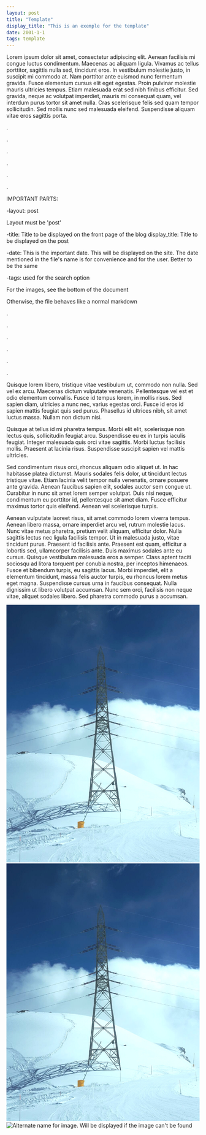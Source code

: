 ```yaml
---
layout: post
title: "Template"
display_title: "This is an exemple for the template"
date: 2001-1-1
tags: template
---
```


Lorem ipsum dolor sit amet, consectetur adipiscing elit. Aenean facilisis mi congue luctus condimentum. Maecenas ac aliquam ligula. Vivamus ac tellus porttitor, sagittis nulla sed, tincidunt eros. In vestibulum molestie justo, in suscipit mi commodo at. Nam porttitor ante euismod nunc fermentum gravida. Fusce elementum cursus elit eget egestas. Proin pulvinar molestie mauris ultricies tempus. Etiam malesuada erat sed nibh finibus efficitur. Sed gravida, neque ac volutpat imperdiet, mauris mi consequat quam, vel interdum purus tortor sit amet nulla. Cras scelerisque felis sed quam tempor sollicitudin. Sed mollis nunc sed malesuada eleifend. Suspendisse aliquam vitae eros sagittis porta.

.

.

.

.

.

.

IMPORTANT PARTS:

-layout: post

Layout must be 'post'

-title: Title to be displayed on the front page of the blog
display_title: Title to be displayed on the post

-date: This is the important date. This will be displayed on the site. The date mentioned in the file's name is for convenience and for the user. Better to be the same

-tags: used for the search option

For the images, see the bottom of the document

Otherwise, the file behaves like a normal markdown

.

.

.

.

.

.

Quisque lorem libero, tristique vitae vestibulum ut, commodo non nulla. Sed vel ex arcu. Maecenas dictum vulputate venenatis. Pellentesque vel est et odio elementum convallis. Fusce id tempus lorem, in mollis risus. Sed sapien diam, ultricies a nunc nec, varius egestas orci. Fusce id eros id sapien mattis feugiat quis sed purus. Phasellus id ultrices nibh, sit amet luctus massa. Nullam non dictum nisi.

Quisque at tellus id mi pharetra tempus. Morbi elit elit, scelerisque non lectus quis, sollicitudin feugiat arcu. Suspendisse eu ex in turpis iaculis feugiat. Integer malesuada quis orci vitae sagittis. Morbi luctus facilisis mollis. Praesent at lacinia risus. Suspendisse suscipit sapien vel mattis ultricies.

Sed condimentum risus orci, rhoncus aliquam odio aliquet ut. In hac habitasse platea dictumst. Mauris sodales felis dolor, ut tincidunt lectus tristique vitae. Etiam lacinia velit tempor nulla venenatis, ornare posuere ante gravida. Aenean faucibus sapien elit, sodales auctor sem congue ut. Curabitur in nunc sit amet lorem semper volutpat. Duis nisi neque, condimentum eu porttitor id, pellentesque sit amet diam. Fusce efficitur maximus tortor quis eleifend. Aenean vel scelerisque turpis.

Aenean vulputate laoreet risus, sit amet commodo lorem viverra tempus. Aenean libero massa, ornare imperdiet arcu vel, rutrum molestie lacus. Nunc vitae metus pharetra, pretium velit aliquam, efficitur dolor. Nulla sagittis lectus nec ligula facilisis tempor. Ut in malesuada justo, vitae tincidunt purus. Praesent id facilisis ante. Praesent est quam, efficitur a lobortis sed, ullamcorper facilisis ante. Duis maximus sodales ante eu cursus. Quisque vestibulum malesuada eros a semper. Class aptent taciti sociosqu ad litora torquent per conubia nostra, per inceptos himenaeos. Fusce et bibendum turpis, eu sagittis lacus. Morbi imperdiet, elit a elementum tincidunt, massa felis auctor turpis, eu rhoncus lorem metus eget magna. Suspendisse cursus urna in faucibus consequat. Nulla dignissim ut libero volutpat accumsan. Nunc sem orci, facilisis non neque vitae, aliquet sodales libero. Sed pharetra commodo purus a accumsan.


[![Alternate name for image. Will be displayed if the image can't be found](/image/home_img1.jpeg)](https://www.google.com/)
<img src="/image/home_img1.jpeg" alt="image" style="width: 700px;"/>
![Alternate name for image. Will be displayed if the image can't be found](/url_to_image.jpeg)
